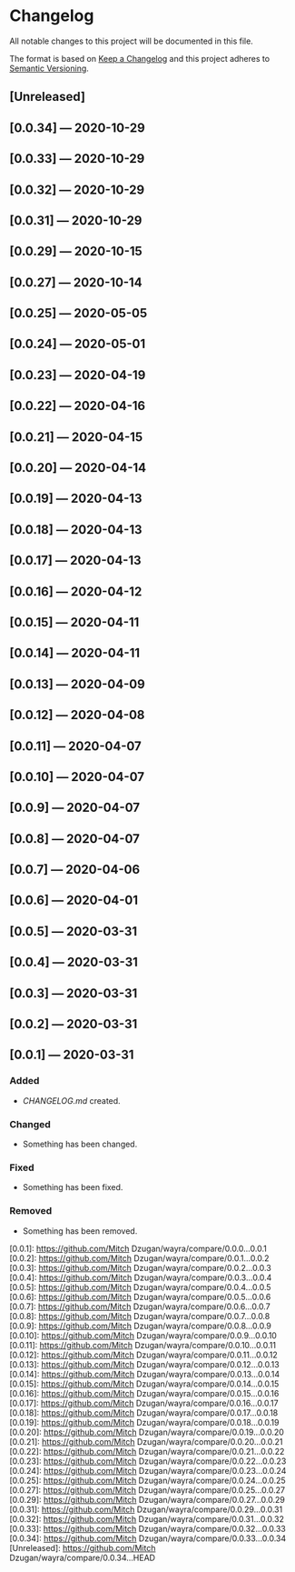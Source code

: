 # Changelog

All notable changes to this project will be documented in this file.

The format is based on [Keep a Changelog](http://keepachangelog.com)
and this project adheres to [Semantic Versioning](http://semver.org/spec/v2.0.0.html).


## [Unreleased]

## [0.0.34] — 2020-10-29

## [0.0.33] — 2020-10-29

## [0.0.32] — 2020-10-29

## [0.0.31] — 2020-10-29

## [0.0.29] — 2020-10-15

## [0.0.27] — 2020-10-14

## [0.0.25] — 2020-05-05

## [0.0.24] — 2020-05-01

## [0.0.23] — 2020-04-19

## [0.0.22] — 2020-04-16

## [0.0.21] — 2020-04-15

## [0.0.20] — 2020-04-14

## [0.0.19] — 2020-04-13

## [0.0.18] — 2020-04-13

## [0.0.17] — 2020-04-13

## [0.0.16] — 2020-04-12

## [0.0.15] — 2020-04-11

## [0.0.14] — 2020-04-11

## [0.0.13] — 2020-04-09

## [0.0.12] — 2020-04-08

## [0.0.11] — 2020-04-07

## [0.0.10] — 2020-04-07

## [0.0.9] — 2020-04-07

## [0.0.8] — 2020-04-07

## [0.0.7] — 2020-04-06

## [0.0.6] — 2020-04-01

## [0.0.5] — 2020-03-31

## [0.0.4] — 2020-03-31

## [0.0.3] — 2020-03-31

## [0.0.2] — 2020-03-31

## [0.0.1] — 2020-03-31
### Added
- _CHANGELOG.md_ created.
### Changed
- Something has been changed.
### Fixed
- Something has been fixed.
### Removed
- Something has been removed.


[0.0.1]: https://github.com/Mitch Dzugan/wayra/compare/0.0.0...0.0.1
[0.0.2]: https://github.com/Mitch Dzugan/wayra/compare/0.0.1...0.0.2
[0.0.3]: https://github.com/Mitch Dzugan/wayra/compare/0.0.2...0.0.3
[0.0.4]: https://github.com/Mitch Dzugan/wayra/compare/0.0.3...0.0.4
[0.0.5]: https://github.com/Mitch Dzugan/wayra/compare/0.0.4...0.0.5
[0.0.6]: https://github.com/Mitch Dzugan/wayra/compare/0.0.5...0.0.6
[0.0.7]: https://github.com/Mitch Dzugan/wayra/compare/0.0.6...0.0.7
[0.0.8]: https://github.com/Mitch Dzugan/wayra/compare/0.0.7...0.0.8
[0.0.9]: https://github.com/Mitch Dzugan/wayra/compare/0.0.8...0.0.9
[0.0.10]: https://github.com/Mitch Dzugan/wayra/compare/0.0.9...0.0.10
[0.0.11]: https://github.com/Mitch Dzugan/wayra/compare/0.0.10...0.0.11
[0.0.12]: https://github.com/Mitch Dzugan/wayra/compare/0.0.11...0.0.12
[0.0.13]: https://github.com/Mitch Dzugan/wayra/compare/0.0.12...0.0.13
[0.0.14]: https://github.com/Mitch Dzugan/wayra/compare/0.0.13...0.0.14
[0.0.15]: https://github.com/Mitch Dzugan/wayra/compare/0.0.14...0.0.15
[0.0.16]: https://github.com/Mitch Dzugan/wayra/compare/0.0.15...0.0.16
[0.0.17]: https://github.com/Mitch Dzugan/wayra/compare/0.0.16...0.0.17
[0.0.18]: https://github.com/Mitch Dzugan/wayra/compare/0.0.17...0.0.18
[0.0.19]: https://github.com/Mitch Dzugan/wayra/compare/0.0.18...0.0.19
[0.0.20]: https://github.com/Mitch Dzugan/wayra/compare/0.0.19...0.0.20
[0.0.21]: https://github.com/Mitch Dzugan/wayra/compare/0.0.20...0.0.21
[0.0.22]: https://github.com/Mitch Dzugan/wayra/compare/0.0.21...0.0.22
[0.0.23]: https://github.com/Mitch Dzugan/wayra/compare/0.0.22...0.0.23
[0.0.24]: https://github.com/Mitch Dzugan/wayra/compare/0.0.23...0.0.24
[0.0.25]: https://github.com/Mitch Dzugan/wayra/compare/0.0.24...0.0.25
[0.0.27]: https://github.com/Mitch Dzugan/wayra/compare/0.0.25...0.0.27
[0.0.29]: https://github.com/Mitch Dzugan/wayra/compare/0.0.27...0.0.29
[0.0.31]: https://github.com/Mitch Dzugan/wayra/compare/0.0.29...0.0.31
[0.0.32]: https://github.com/Mitch Dzugan/wayra/compare/0.0.31...0.0.32
[0.0.33]: https://github.com/Mitch Dzugan/wayra/compare/0.0.32...0.0.33
[0.0.34]: https://github.com/Mitch Dzugan/wayra/compare/0.0.33...0.0.34
[Unreleased]: https://github.com/Mitch Dzugan/wayra/compare/0.0.34...HEAD
